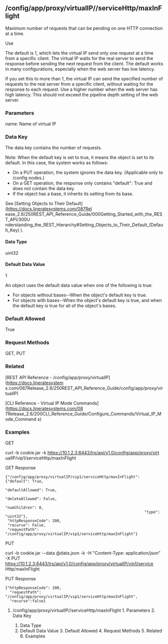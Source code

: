 ## /config/app/proxy/virtualIP/<name>/serviceHttp/maxInFlight

Maximum number of requests that can be pending on one HTTP connection at a
time.

Use

The default is 1, which lets the virtual IP send only one request at a time
from a specific client. The virtual IP waits for the real server to send the
response before sending the next request from the client. The default works in
many configurations, especially when the web server has low latency.

If you set this to more than 1, the virtual IP can send the specified number
of requests to the real server from a specific client, without waiting for the
response to each request. Use a higher number when the web server has high
latency. This should not exceed the pipeline depth setting of the web server.

### Parameters

name: Name of virtual IP

### Data Key

The data key contains the number of requests.

Note: When the default key is set to true, it means the object is set to its
default. In this case, the system works as follows:

  * On a PUT operation, the system ignores the data key. (Applicable only to /config nodes.)
  * On a GET operation, the response only contains "default": True and does not contain the data key.
  * If the object has a base, it inherits its setting from its base.

See [Setting Objects to Their Default](https://docs.lineratesystems.com/087Rel
ease_2.6/250REST_API_Reference_Guide/000Getting_Started_with_the_REST_API/300U
nderstanding_the_REST_Hierarchy#Setting_Objects_to_Their_Default_(Default_Key)
).

#### Data Type

uint32

#### Default Data Value

1

An object uses the default data value when one of the following is true:

  * For objects without bases--When the object's default key is true.
  * For objects with bases--When the object's default key is true, and when the default key is true for all of the object's bases.

### Default Allowed

True

### Request Methods

GET, PUT

### Related

[REST API Reference - /config/app/proxy/virtualIP](https://docs.lineratesystem
s.com/087Release_2.6/250REST_API_Reference_Guide/config/app/proxy/virtualIP)

[CLI Reference - Virtual IP Mode Commands](https://docs.lineratesystems.com/08
7Release_2.6/200CLI_Reference_Guide/Configure_Commands/Virtual_IP_Mode_Command
s)

### Examples

GET

curl -b cookie.jar -k https://10.1.2.3:8443/lrs/api/v1.0/config/app/proxy/virt
ualIP/vip1/serviceHttp/maxInFlight

GET Response

    
    {"/config/app/proxy/virtualIP/vip1/serviceHttp/maxInFlight": {"default": True,
                                                                  "defaultAllowed": True,
                                                                  "deleteAllowed": False,
                                                                  "numChildren": 0,
                                                                  "type": "uint32"},
     "httpResponseCode": 200,
     "recurse": False,
     "requestPath": "/config/app/proxy/virtualIP/vip1/serviceHttp/maxInFlight"}
    

PUT

curl -b cookie.jar --data @data.json -k -H "Content-Type: application/json" -X
PUT https://10.1.2.3:8443/lrs/api/v1.0/config/app/proxy/virtualIP/vip1/service
Http/maxInFlight

PUT Response

    
    {"httpResponseCode": 200,
      "requestPath": "/config/app/proxy/virtualIP/vip1/serviceHttp/maxInFlight",
      "recurse":false}

  1. /config/app/proxy/virtualIP/<name>/serviceHttp/maxInFlight
    1. Parameters
    2. Data Key
      1. Data Type
      2. Default Data Value
    3. Default Allowed
    4. Request Methods
    5. Related
    6. Examples

